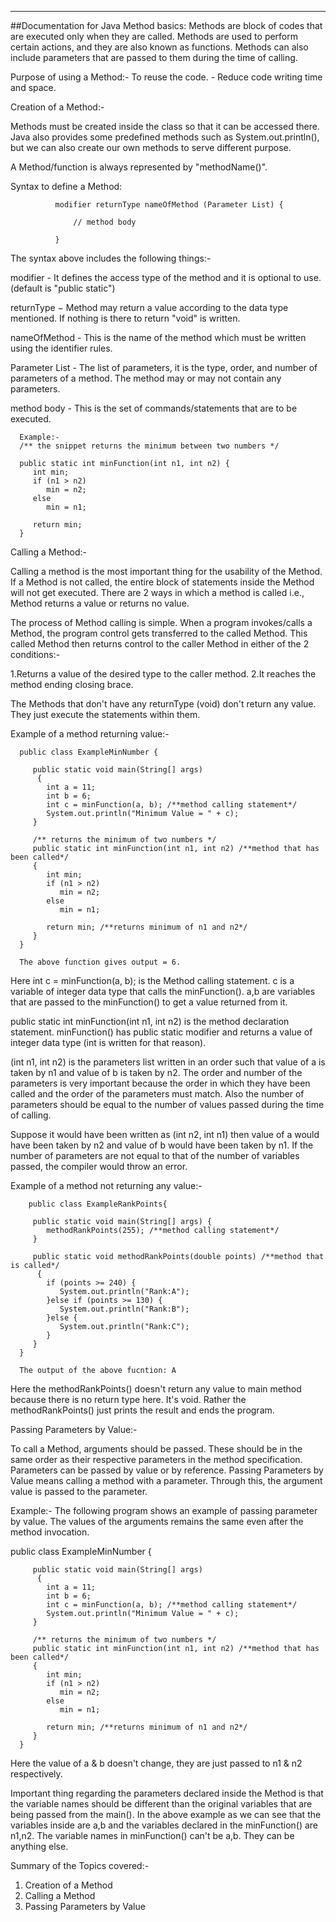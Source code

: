 <hr>
##Documentation for Java Method basics:
</hr>
Methods are block of codes that are executed only when they are called.
Methods are used to perform certain actions, and they are also known as functions.
Methods can also include parameters that are passed to them during the time of calling.

Purpose of using a Method:- To reuse the code.
                          - Reduce code writing time and space.

Creation of a Method:-

Methods must be created inside the class so that it can be accessed there. Java also provides some predefined methods such as System.out.println(), but we can also create our
own methods to serve different purpose.

A Method/function is always represented by "methodName()".

Syntax to define a Method:
              
              modifier returnType nameOfMethod (Parameter List) {
                  
                  // method body
              
              }


The syntax above includes the following things:-

modifier - It defines the access type of the method and it is optional to use.(default is "public static")

returnType − Method may return a value according to the data type mentioned. If nothing is there to return "void" is written.

nameOfMethod - This is the name of the method which must be written using the identifier rules.

Parameter List - The list of parameters, it is the type, order, and number of parameters of a method. The method may or may not contain any parameters.

method body - This is the set of commands/statements that are to be executed.

      Example:-
      /** the snippet returns the minimum between two numbers */

      public static int minFunction(int n1, int n2) {
         int min;
         if (n1 > n2)
            min = n2;
         else
            min = n1;

         return min; 
      }


Calling a Method:-

Calling a method is the most important thing for the usability of the Method. If a Method is not called, the entire block of statements inside the Method will not get executed.
There are 2 ways in which a method is called i.e., Method returns a value or returns no value.

The process of Method calling is simple. When a program invokes/calls a Method, the program control gets transferred to the called Method.
This called Method then returns control to the caller Method in either of the 2 conditions:-
 
 1.Returns a value of the desired type to the caller method.
 2.It reaches the method ending closing brace.

The Methods that don't have any returnType (void) don't return any value. They just execute the statements within them.

  Example of a method returning value:-

      public class ExampleMinNumber {
   
         public static void main(String[] args)
          {
            int a = 11;
            int b = 6;
            int c = minFunction(a, b); /**method calling statement*/
            System.out.println("Minimum Value = " + c);
         }

         /** returns the minimum of two numbers */
         public static int minFunction(int n1, int n2) /**method that has been called*/
         {
            int min;
            if (n1 > n2)
               min = n2;
            else
               min = n1;

            return min; /**returns minimum of n1 and n2*/ 
         }
      }

      The above function gives output = 6.


   Here int c = minFunction(a, b); is the Method calling statement. c is a variable of integer data type that calls the minFunction().
   a,b are variables that are passed to the minFunction() to get a value returned from it.

   public static int minFunction(int n1, int n2) is the method declaration statement. minFunction() has public static modifier and returns a value of integer data type
   (int is written for that reason).

   (int n1, int n2) is the parameters list written in an order such that value of a is taken by n1 and value of b is taken by n2.
   The order and number of the parameters is very important because the order in which they have been called and the order of the parameters must match.
   Also the number of parameters should be equal to the number of values passed during the time of calling. 

   Suppose it would have been written as (int n2, int n1) then value of a would have been taken by n2 and value of b would have been taken by n1.
   If the number of parameters are not equal to that of the number of variables passed, the compiler would throw an error.


  Example of a method not returning any value:-

        public class ExampleRankPoints{

         public static void main(String[] args) {
            methodRankPoints(255); /**method calling statement*/
         }

         public static void methodRankPoints(double points) /**method that is called*/
          {
            if (points >= 240) {
               System.out.println("Rank:A");
            }else if (points >= 130) {
               System.out.println("Rank:B");
            }else {
               System.out.println("Rank:C");
            }
         }
      }

      The output of the above fucntion: A

 Here the methodRankPoints() doesn't return any value to main method because there is no return type here. It's void.
 Rather the methodRankPoints() just prints the result and ends the program.


 Passing Parameters by Value:-

 To call a Method, arguments should be passed.
 These should be in the same order as their respective parameters in the method specification.
 Parameters can be passed by value or by reference.
 Passing Parameters by Value means calling a method with a parameter. Through this, the argument value is passed to the parameter.


   Example:-
   The following program shows an example of passing parameter by value. The values of the arguments remains the same even after the method invocation.

   public class ExampleMinNumber {
   
         public static void main(String[] args)
          {
            int a = 11;
            int b = 6;
            int c = minFunction(a, b); /**method calling statement*/
            System.out.println("Minimum Value = " + c);
         }

         /** returns the minimum of two numbers */
         public static int minFunction(int n1, int n2) /**method that has been called*/
         {
            int min;
            if (n1 > n2)
               min = n2;
            else
               min = n1;

            return min; /**returns minimum of n1 and n2*/ 
         }
      }

  Here the value of a & b doesn't change, they are just passed to n1 & n2 respectively.

Important thing regarding the parameters declared inside the Method is that the variable names should be different than the original variables that are being passed from the main().
In the above example as we can see that the variables inside are a,b and the variables declared in the minFunction() are n1,n2. 
The variable names in minFunction() can't be a,b. They can be anything else.



Summary of the Topics covered:-

1. Creation of a Method
2. Calling a Method
3. Passing Parameters by Value
